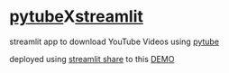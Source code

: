 # [pytube](https://python-pytube.readthedocs.io/en/latest/index.html)X[streamlit](https://www.streamlit.io/)

streamlit app to download YouTube Videos using [pytube](https://python-pytube.readthedocs.io/en/latest/index.html)

deployed using [streamlit share](https://www.streamlit.io/sharing) to this [DEMO](https://share.streamlit.io/ohjho/pytubexstreamlit/main)
